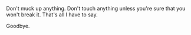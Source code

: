 Don't muck up anything. Don't touch anything unless you're sure that you won't break it. 
That's all I have to say.

Goodbye.
